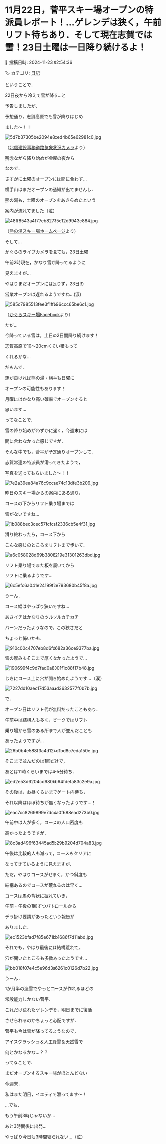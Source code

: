 # 11月22日，菅平スキー場オープンの特派員レポート！…ゲレンデは狭く，午前リフト待ちあり．そして現在志賀では雪！23日土曜は一日降り続けるよ！

📅 投稿日時: 2024-11-23 02:54:36

🏷️ カテゴリ: [日記](cc4b5682fb7b8b144980957a978653fb0.md)

ということで．


22日夜から冷えて雪が降る…と


予告しましたが．


予想通り，志賀高原でも雪が降りはじめ


ました～！！




![5d7b37305be2094e8ced4b65e62981c0.jpg](images/5d7b37305be2094e8ced4b65e62981c0.jpg)




（[北信建設事務道路気象状況カメラ](http://hokushin.pref-nagano-roadcamera.jp/)より）





残念ながら降り始めが金曜の夜から


なので．


さすがに土曜のオープンには間に合わず…


横手山はまだオープンの通知が出てませんし．


熊の湯も，土曜のオープンをあきらめたという


案内が流れてました（泣）







![48ff8543a4f77eb82735e12d9943c884.jpg](images/48ff8543a4f77eb82735e12d9943c884.jpg)




（[熊の湯スキー場ホームページ](https://www.kumanoyu.co.jp/lift/)より)





そして…


かぐらのライブカメラを見ても，23日土曜


午前2時現在，かなり雪が降ってるように


見えますが…


やはりまだオープンには足りず，23日の


営業オープンは遅れるようですね…(涙)







![585c7985513fee3f1ffb96ccc65be6c1.jpg](images/585c7985513fee3f1ffb96ccc65be6c1.jpg)




（[かぐらスキー場Facebook](https://www.facebook.com/snowkagura/posts/pfbid02PWCPrQKe4iBAPDiEjk1DxDBoJupagjsoieaFfxfTGkAoyhRhF4oy8rKWbjfNiQXvl)より）





ただ…


今降っている雪は，土日の2日間降り続けます！


志賀高原で10～20cmくらい積もって


くれるかな…


だもんで．


運が良ければ熊の湯・横手も日曜に


オープンの可能性もあります！


月曜にはかなり高い確率でオープンすると


思います…





ってなことで．


雪の降り始めがわずかに遅く，今週末には


間に合わなかった感じですが．


そんな中でも，菅平が予定通りオープンして．


志賀常連の特派員が滑ってきたようで，


写真を送ってもらいました～！！




![7e2a39ea84a76c9ccae74c13dfe3b209.jpg](images/7e2a39ea84a76c9ccae74c13dfe3b209.jpg)







昨日のスキー場からの案内にある通り，


コースの下からリフト乗り場までは


雪がないですね…




![1b088bec3cec57fcfcaf2336cb5e4f31.jpg](images/1b088bec3cec57fcfcaf2336cb5e4f31.jpg)







滑り終わったら，コース下から


こんな感じのところをリフトまで歩いて．




![a6c058028d69b3808219e31301263dbd.jpg](images/a6c058028d69b3808219e31301263dbd.jpg)







リフト乗り場でまた板を履いてから


リフトに乗るようです…




![6c5efc6a041e24199f3e793680b45f8a.jpg](images/6c5efc6a041e24199f3e793680b45f8a.jpg)







うーん．


コース幅はやっぱり狭いですね…


あさイチはかなりのツルツルカチカチ


バーンだったようなので，この狭さだと


ちょっと怖いかも．




![910c00c4707eb8d6fd682a36ce9377ba.jpg](images/910c00c4707eb8d6fd682a36ce9377ba.jpg)







雪の厚みもそこまで厚くなかったようで…




![190699f4c9d7fad0a8001f1c88f17b48.jpg](images/190699f4c9d7fad0a8001f1c88f17b48.jpg)







じきにコース上に穴が開き始めたようです…（涙）




![7227dd10aec17d53aaad3632577f0b7b.jpg](images/7227dd10aec17d53aaad3632577f0b7b.jpg)







で．


オープン日はリフト代が無料だったこともあり．


午前中は結構人も多く，ピークではリフト


乗り場から雪のある所まで人が並んだことも


あったようですが…




![26b0b4e588f3a4d124d1bd8c7eda150e.jpg](images/26b0b4e588f3a4d124d1bd8c7eda150e.jpg)







そこまで並んだのは1回だけで，


あとは11時くらいまでは4-5分待ち．




![ed2e53d6204cd980bb64fdefa83c2e9a.jpg](images/ed2e53d6204cd980bb64fdefa83c2e9a.jpg)







その後は，お昼くらいまでゲート内待ち，


それ以降はほぼ待ちが無くなったようです…！




![eac7cc8269899e7dc4a0f688ead273b0.jpg](images/eac7cc8269899e7dc4a0f688ead273b0.jpg)







午前中は人が多く，コースの人口密度も


高かったようですが．




![8c3ad496f63445ad5b29b9204d704a83.jpg](images/8c3ad496f63445ad5b29b9204d704a83.jpg)







午後は比較的人も減って，コースもクリアに


なってきているように見えますが．


ただ，やはりコースがせまく，かつ斜度も


結構あるのでコースが荒れるのは早く…


コースは馬の背状に掘れていき，


午前・午後の1回ずつパトロールから


デラ掛け要請があったという報告が


ありました．




![ec1523bfad7f85e671bb1686f7d11abd.jpg](images/ec1523bfad7f85e671bb1686f7d11abd.jpg)







それでも，やはり最後には結構荒れて，


穴が開いたところも多数あったようです…




![bb018f07e4c5e96d3a6261c0126d7b22.jpg](images/bb018f07e4c5e96d3a6261c0126d7b22.jpg)







うーん．


1か月半の造雪でやっとコースが作れるほどの


常設能力しかない菅平．


これだけ荒れたゲレンデを，明日までに復活


させられるのかちょっと心配ですが．


菅平も今は雪が降ってるようなので，


アイスクラッシュ＆人工降雪＆天然雪で


何とかなるかな…？？





ってなことで．


まだオープンするスキー場がほとんどない


今週末．


私はまた明日，イエティで滑ってます～！





…でも．


もう午前3時じゃないか…


あと3時間後に出発…


やっぱり今日も3時間寝られない…（泣）
